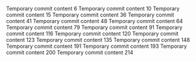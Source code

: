 Temporary commit content 6
Temporary commit content 10
Temporary commit content 15
Temporary commit content 36
Temporary commit content 41
Temporary commit content 48
Temporary commit content 64
Temporary commit content 79
Temporary commit content 91
Temporary commit content 116
Temporary commit content 120
Temporary commit content 123
Temporary commit content 135
Temporary commit content 148
Temporary commit content 191
Temporary commit content 193
Temporary commit content 200
Temporary commit content 214
